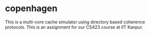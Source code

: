 # copenhagen
This is a multi-core cache simulator using directory based coherence protocols. This is an assignment for our CS423 course at IIT Kanpur. 
